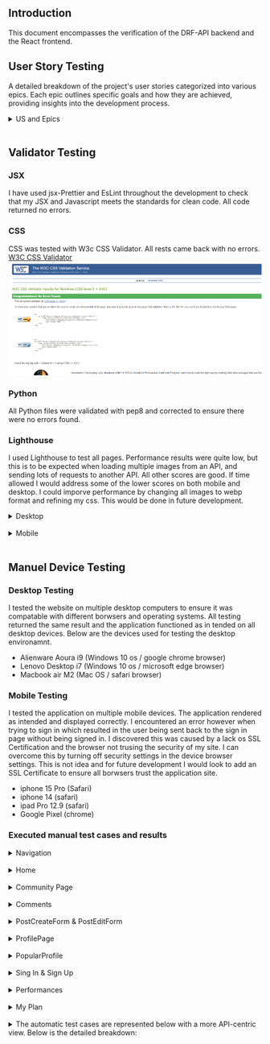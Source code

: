 ## Introduction

This document encompasses the verification of the DRF-API backend and the React frontend.

## User Story Testing

A detailed breakdown of the project's user stories categorized into various epics. Each epic outlines specific goals and how they are achieved, providing insights into the development process.

<details>
<summary>US and Epics</summary> 
<br>

**EPIC - Navigation & Authentication**
| Goals | How are they achieved? | Comment |
| --- | --- |--- |
| As a user I can view a navbar from every page so that I can navigate easily between pages | Implement a persistent navigation bar component in React that is included on all pages | |
| As a user I can navigate through pages quickly so that I can view content seamlessly without page refresh | Use React Router to enable client-side routing, ensuring navigation does not trigger full page reloads | |
| As a user I can create a new account so that I can access all the features for signed up users | Develop a registration form that submits user data to the Django REST API to create new user accounts | |
| As a user I can sign in to the app so that I can access functionality for logged in users | Implement a login form that authenticates users via the Django REST API and stores the authentication token in local storage | |
| As a user I can tell if I am logged in or not so that I can log in if I need to | Display user authentication status in the navigation bar, showing different links based on login state | |
| As a user I can maintain my logged-in status until I choose to log out so that my user experience is not compromised | Use token-based authentication with automatic token refresh to keep users logged in until they explicitly log out | |
| As a logged out user I can see sign in and sign up options so that I can sign in/sign up | Ensure the navigation bar shows links to the sign-in and sign-up pages for unauthenticated users | |
| As a user I can view user's avatars so that I can easily identify users of the application | Display user avatars in the navigation bar, user profiles, and next to user-generated content | |

**EPIC - Adding & Liking Posts**
| Goals | How are they achieved? | Comment |
| --- | --- |--- |
| As a logged in user I can create posts so that I can share my images with the world! | Develop a post creation form in React that submits new posts to the Django REST API | |
| As a user I can view the details of a single post so that I can learn more about it | Implement a post detail page that fetches and displays a single post's data from the API | |
| As a logged in user I can like a post so that I can show my support for the posts that interest me | Add a like button to posts that sends a like request to the API and updates the like count on the UI | |

**EPIC - The Community Page**
| Goals | How are they achieved? | Comment |
| --- | --- |--- |
| As a logged in user I can view all the most recent posts, ordered by most recently created first so that I am up to date with the newest content | Fetch and display posts from the API in descending order of creation date | |
| As a logged in user, I can search for posts with keywords, so that I can find the posts and user profiles I am most interested in | Implement a search bar that filters posts based on keywords entered by the user | |
| As a logged in user I can view the posts I liked so that I can find the posts I enjoy the most | Create a view that fetches and displays posts liked by the authenticated user | |
| As a logged in user I can view content filtered by users I follow so that I can keep up to date with what they are posting about | Implement a feed that displays posts from users followed by the authenticated user |
| As a logged in user I can keep scrolling through the images on the site, that are loaded for me automatically so that I don't have to click on "next page" etc | Implement infinite scroll functionality that fetches more posts as the user scrolls down | |

**EPIC - The Post Page**
| Goals | How are they achieved? | Comment |
| --- | --- |--- |
| As a user I can view the posts page so that I can read the comments about the post | Display the post's comments below the post content on the post detail page | |
| As a post owner I can edit my post title and description so that I can make corrections or update my post after it was created | Add an edit button to the post detail page that opens a form for updating the post's title and description | |
| As a logged in user I can add comments to a post so that I can share my thoughts about the post | Implement a comment form on the post detail page that submits new comments to the API | |
| As a user I can see how long ago a comment was made so that I know how old a comment is | Display timestamps next to each comment showing how long ago they were posted | |
| As a user I can read comments on posts so that I can read what other users think about the posts | List comments below the post content on the post detail page | |
| As an owner of a comment I can delete my comment so that I can control removal of my comment from the application | Add a delete button to each comment that sends a delete request to the API and removes the comment from the UI | |
| As an owner of a comment I can edit my comment so that I can fix or update my existing comment | Add an edit button to each comment that opens a form for updating the comment's content | |
| As a user, I want to add category to my posts so that they are easier to find. | Develop category feature in the API and provide UI elements for adding and displaying category on posts | |

**EPIC - The Profile Page**
| Goals | How are they achieved? | Comment |
| --- | --- |--- |
| As a user I can view other users profiles so that I can see their posts and learn more about them | Implement user profile pages that display user information and their posts | |
| As a user I can see a list of the most followed profiles so that I can see which profiles are popular | Create a section on the site that lists the most followed profiles | |
| As a user I can view statistics about a specific user: number of posts, follows and users followed so that I can learn more about them | Display user statistics (number of posts, follows, and followed users) on profile pages | |
| As a logged in user I can follow and unfollow other users so that I can see and remove posts by specific users in my posts feed | Implement follow and unfollow buttons on user profiles that update the follow status via the API | |
| As a user I can view all the posts by a specific user so that I can catch up on their latest posts, or decide I want to follow them | List all posts by the user on their profile page | |
| As a logged in user I can edit my profile so that I can change my profile picture and bio | Add an edit profile button that opens a form for updating the profile picture and bio | |
| As a logged in user I can update my username and password so that I can change my display name and keep my profile secure | Provide options for changing username and password in the user settings | |

**EPIC - The Performance Page**
| Goals | How are they achieved? | Comment |
| --- | --- |--- |
| As a user I can view other users performances so that I can see their times and event details | Listing performances on the performances page that display performance information. | |
| As a user I can create new performances that will be added to the performance page. | Create performance page to enable users to add their performance. | |
| As a user I want to be able to delete my performance. | I am able to click the delete button on my own performance to remove it. | |
| As a user I am able to search for performances based on the user or the event | Use the search feature to filter the performances by the required creteria. | |

**EPIC - My Plan Page**
| Goals | How are they achieved? | Comment |
| --- | --- |--- |
| As a user I am able to create a goal which will generate a training plan for me | A button allowing users to create a goal and generate a training plan | |
| As a user I want to select the creteria of my plan based on weeks available and hours available. | Goal creation offers options for weeks of plan and hours available. | |
| As a user I want to be able to see my training plan and goal. | I am able to see the training plan and goal after creation on the My Plan page. | |
| As a user I want to be able to change my plan or goal. | Change goal button enabling users to change their plan or goal. | |

</details>
<br>

## Validator Testing

### JSX

I have used jsx-Prettier and EsLint throughout the development to check that my JSX and Javascript meets the standards for clean code. All code returned no errors.

### CSS

CSS was tested with W3c CSS Validator. All rests came back with no errors. [W3C CSS Validator](http://jigsaw.w3.org/css-validator/validator)
![CSS Validation](/src/assets/readme/cssvalidation.png)

### Python

All Python files were validated with pep8 and corrected to ensure there were no errors found.




### Lighthouse

I used Lighthouse to test all pages. Performance results were quite low, but this is to be expected when loading multiple images from an API, and sending lots of requests to another API. All other scores are good. If time allowed I would address some of the lower scores on both mobile and desktop. I could imporve performance by changing all images to webp format and refining my css. This would be done in future development.

<details>
<summary>Desktop</summary>
<br>

| Page         | Performance | Accessibility | Best Practices | SEO |
| ------------ | ----------- | ------------- | -------------- | --- |
| Home         | 98          | 92            | 78             | 100 |
| Community    | 69          | 90            | 78             | 100 |
| Performances | 99          | 90            | 78             | 100 |
| My Plan      | 91          | 95            | 78             | 100 |
| Profile      | 97          | 90            | 78             | 100 |
| Sign In      | 98          | 95            | 96             | 100 |

</details>
<br>

<details>
<summary>Mobile</summary>
<br>

| Page         | Performance | Accessibility | Best Practices | SEO |
| ------------ | ----------- | ------------- | -------------- | --- |
| Home         | 90          | 98            | 96             | 100 |
| Community    | 64          | 90            | 79             | 100 |
| Performances | 85          | 90            | 79             | 100 |
| My Plan      | 73          | 95            | 79             | 100 |
| Profile      | 84          | 95            | 79             | 100 |
| Sign In      | 89          | 95            | 96             | 100 |


</details>

<br>

## Manuel Device Testing

### Desktop Testing
I tested the website on multiple desktop computers to ensure it was compatable with different borwsers and operating systems. All testing returned the same result and the application functioned as in tended on all desktop devices. Below are the devices used for testing the desktop environamnt.

- Alienware Aoura i9 (Windows 10 os / google chrome browser)
- Lenovo Desktop i7 (Windows 10 os / microsoft edge browser)
- Macbook air M2 (Mac OS / safari browser)

### Mobile Testing
I tested the application on multiple mobile devices. The application rendered as intended and displayed correctly. I encountered an error however when trying to sign in which resulted in the user being sent back to the sign in page without being signed in. I discovered this was caused by a lack os SSL Certification and the browser not trusing the security of my site. I can overcome this by turning off security settings in the device browser settings. This is not idea and for future development I would look to add an SSL Certificate to ensure all borwsers trust the application site. 

- iphone 15 Pro (Safari)
- iphone 14 (safari)
- ipad Pro 12.9 (safari)
- Google Pixel (chrome)

### Executed manual test cases and results

<details>

<summary>Navigation</summary>

<br>

| Feature         | Action      | Expected Outcome                                        | Result | Comment |
| --------------  | ----------- | ------------------------------------------------------- | ------ | ------- |
| Navbar Logo     | Hover/Focus | Indicate focus                                          | Pass   |         |
| Navbar Logo     | Click       | Redirect to home                                        | Pass   |         |
| Navbar toggler  | Display     | Visible on small screens only                           | Pass   |         |
| Navbar toggler  | Click       | Opens dropdown with navigation links                    | Pass   |         |
| Community Link  | Display     | Only display when user is signed in                     | Pass   |         |
| Community Link  | Click       | Open community page                                     | Pass   |         |
| Performance Link| Display     | Only display when user is signed in                     | Pass   |         |
| Performance Link| Click       | Open liked posts feed page                              | Pass   |         |
| Navbar Links    | Display     | Links display in header on screens above a certain size | Pass   |         |
| My Plan Link    | Display     | Only displays when the user is signed in                | Pass   |         |
| My Plan Link    | Click       | Opens my Plan page                                      | Pass   |         |
| Profile Link    | Display     | Only display when user is signed in                     | Pass   |         |
| Profile Link    | Click       | Open profile page                                       | Pass   |         |
| Register Link   | Display     | Only display when user is not signed in                 | Pass   |         |
| Register Link   | Click       | Open signup page                                        | Pass   |         |
| sign in Link    | Display     | Only display when user is not signed in                 | Pass   |         |
| sign in Link    | Click       | Open sign in page                                       | Pass   |         |
| sign out Link   | Display     | Only display when user is signed in                     | Pass   |         |
| sign out Link   | Click       | Log the user out                                        | Pass   |         |

</details>

<br>

<details>

<summary>Home</summary>

<br>

| Feature         | Action      | Expected Outcome                                        | Result | Comment |
| --------------  | ----------- | ------------------------------------------------------- | ------ | ------- |
| bg Video        | plays       | Background video plays on page load                     | Pass   |         |
| bg Video        | Muted       | Background video plays muted on page load               | Pass   |         |
| bg Video        | Loops       | Background video loops when complete                    | Pass   |         |

</details>

<br>

<details>

<summary>Community Page</summary>

<br>

| Feature         | Action  | Expected Outcome                                                 | Result | Comment |
| --------------- | ------- | ---------------------------------------------------------------- | ------ | ------- |
| Post            | Display | Post displays title, author, image, content, and date of posting | Pass   |         |
| Post            | Display | Post displays the number of likes and comments                   | Pass   |         |
| Avatar          | Display | Post owner's avatar is present on the post                       | Pass   |         |
| Avatar          | Click   | Clicking an avatar opens the associated profile page             | Pass   |         |
| Edit Button     | Display | Display if logged in as the author of the post                   | Pass   |         |
| Edit Button     | Click   | Open the post editing page                                       | Pass   |         |
| Delete Button   | Display | Display if logged in as the author of the post                   | Pass   |         |
| Delete Button   | Click   | Delete the post                                                  | Pass   |         |
| Like Icon       | Click   | Like/Unlike the post                                             | Pass   |         |
| Like Counter    | Display | Display the correct number of likes received by the post         | Pass   |         |
| Comment Icon    | Click   | Open the post's comment section                                  | Pass   |         |
| Comment Counter | Display | Display the correct number of comments on the post               | Pass   |         |


</details>

<br>

<details>

<summary>Comments</summary>

<br>

| Feature       | Action  | Expected Outcome                                                 | Result | Comment |
| ------------- | ------- | ---------------------------------------------------------------- | ------ | ------- |
| Comment Form  | Display | Display when a user is signed in                                 | Pass   |         |
| Comment Form  | Submit  | Submit the form and add the comment to the post                  | Pass   |         |
| Comments      | Display | Comments appear in descending order in an infinite scroll format | Pass   |         |
| Comments      | Display | Comments display the owner's username and avatar                 | Pass   |         |
| Comments      | Click   | Clicking the avatar opens the associated profile                 | Pass   |         |
| Edit Button   | Display | Display if logged in as the author of the post                   | Pass   |         |
| Edit Button   | Click   | Open the comment form                                            | Pass   |         |
| Delete Button | Display | Display if logged in as the author of the post                   | Pass   |         |
| Delete Button | Click   | Delete the comment                                               | Pass   |         |

</details>

<br>

<details>

<summary>PostCreateForm & PostEditForm</summary>

<br>

| Feature        | Action  | Expected Outcome                                        | Result | Comment |
| -------------- | ------- | ------------------------------------------------------- | ------ | ------- |
| Upload Button  | Display | The upload Button appears                               | Pass   |         |
| Upload Button  | Click   | Opens a file selector window                            | Pass   |         |
| Title Input    | Display | The title input has a label making its purpose clear    | Pass   |         |
| Title Input    | Input   | The user can type in the Title field                    | Pass   |         |
| Content Input  | Display | The content input has a label making its purpose clear  | Pass   |         |
| Content Input  | Input   | The user can type in the content field                  | Pass   |         |
| Category Input | Display | The category input has a label making its purpose clear | Pass   |         |
| Category Input | Click   | The user can select category the menu                   | Pass   |         |
| Cancel Button  | Click   | Close the form without any changes                      | Pass   |         |
| Submit Button  | Click   | Submit the form and create/update the post              | Pass   |         |
| Submit Button  | Click   | Close the form and redirect the user to the post feed   | Pass   |         |

</details>

<br>

<details>

<summary>ProfilePage</summary>

<br>

| Feature                  | Action  | Expected Outcome                                                 | Result | Comment |
| ------------------------ | ------- | ---------------------------------------------------------------- | ------ | ------- |
| Avatar                   | Display | The user's avatar appears on the top of the page                 | Pass   |         |
| Username                 | Display | The user's username appears on the top of the page               | Pass   |         |
| User Stats               | Display | The number of posts, followers, and followed users are displayed | Pass   |         |
| Options Button           | Display | The option button appears if signed-in as the profile owner      | Pass   |         |
| Options Button           | Click   | Clicking opens the profile options menu                          | Pass   |         |
| Options Menu             | Display | Display options for editing the profile, username and password   | Pass   |         |
| "Edit profile" Button    | Click   | Open the profile editing form                                    | Pass   |         |
| "Change username" Button | Click   | Open the username editing form                                   | Pass   |         |
| "Change password" Button | Click   | Open the password editing form                                   | Pass   |         |
| User Posts               | Display | The profile owner's posts are displayed under the profile        | Pass   |         |
| User Posts               | Display | The profile post feed has an infinite scroll layout              | Pass   |         |


</details>

<br>

<details>

<summary>PopularProfile</summary>

<br>

| Feature                | Action  | Expected Outcome                                                                    | Result | Comment |
| ---------------------- | ------- | ----------------------------------------------------------------------------------- | ------ | ------- |
| Popular Profiles       | Display | The "popular profiles" section displays across the site                             | Pass   |         |
| Popular Profiles       | Display | The list updates to reflect the number of followers for each profile                | Pass   |         |
| Popular Profiles       | Display | The list moves to the top and center on smaller screens                             | Pass   |         |
| Popular Profiles       | Display | No "popular profiles" section appears on profile pages on smaller screens           | Pass   |         |
| Username               | Display | User avatars appear for each profile                                                | Pass   |         |
| Username               | Click   | Open the associated profile page                                                    | Pass   |         |
| Avatar                 | Display | User avatars appear on larger screens                                               | Pass   |         |
| Avatar                 | Click   | Open the associated profile page                                                    | Pass   |         |
| Follow/Unfollow Button | Display | A follow/unfollow button appears next to each profile on large screens if signed in | Pass   |         |
| Follow/Unfollow Button | Click   | Clicking the button follows/unfollows the user                                      | Pass   |         |
| Follow/Unfollow Button | Click   | Clicking the button updates the button and its sibling buttons on other components  | Pass   |         |

</details>

<br>

<details>

<summary>Sing In & Sign Up</summary>

<br>

| Feature                | Action  | Expected Outcome                                    | Result | Comment |
| ---------------------- | ------- | --------------------------------------------------- | ------ | ------- |
| Username Input         | Display | A label and placeholder make the purpose clear      | Pass   |         |
| Username Input         | Input   | The user can input a username                       | Pass   |         |
| Password Input         | Display | A label and placeholder make the purpose clear      | Pass   |         |
| Password Input         | Input   | The user can input a username                       | Pass   |         |
| Confirm Password Input | Display | A label and placeholder make the purpose clear      | Pass   |         |
| Confirm Password Input | Input   | The user can input a password                       | Pass   |         |
| Sign Up Button         | Click   | Validate the form before submission                 | Pass   |         |
| Sign Up Button         | Click   | Notify the user about any invalid data              | Pass   |         |
| Sign Up Button         | Click   | Submit the form and create the new user and profile | Pass   |         |
| Sign In Button         | Click   | Validate the form before submission                 | Pass   |         |
| Sign In Button         | Click   | Notify the user about any invalid data              | Pass   |         |
| Sign In Button         | Click   | Submit the form and create the new user and profile | Pass   |         |
</details>

<br>

<details>

<summary>Performances</summary>

<br>

| Feature       | Action  | Expected Outcome                                                 | Result | Comment |
| ------------- | ------- | ---------------------------------------------------------------- | ------ | ------- |
| Performances  | Display | Display when a user is signed in                                 | Pass   |         |
| Performances  | Submit  | Submit a performance and add to performance list                 | Pass   |         |
| Search        | Display | Search bar appears at the top of the page                        | Pass   |         |
| Search        | input   | Users can search for event or user                               | Pass   |         |
| Edit Button   | Display | Display if logged in as the author of the performance            | Pass   |         |
| Edit Button   | Click   | Open the dropdown to expose the delete button                    | Pass   |         |
| Delete Button | Click   | Delete the performance                                           | Pass   |         |

</details>

<br>

<details>

<summary>My Plan</summary>

<br>

| Feature         | Action    | Expected Outcome                                                 | Result | Comment |
| -------------   | -------   | ---------------------------------------------------------------- | ------ | ------- |
| Goals btn       | Display   | Create goal button is present if user has no goal                | Pass   |         |
| Goals btn       | Submit    | Clicking the create goals btn navigates to create goal page      | Pass   |         |
| Goal Form       | Display   | Create gaol form renders correctly when button clicked           | Pass   |         |
| Goal Form       | input     | Users can input their goal data in fields provided               | Pass   |         |
| Goal Form       | Error     | Error handling of goal date needing to be greater than 3 weeks   | Pass   |         |
| Change Goal btn | Display   | Change goal btn is present if user already has a goal            | Pass   |         |
| Change Goal btn | Click     | Warning message displayed when btn clicked before goal create    | Pass   |         |
| Goal            | Display   | Goal displays when user has created a goal                       | Pass   |         |
| Training Plan   | Display   | Training plan displays if user has created a goal                | Pass   |         |
| Training Plan   | Display   | Training plan is specific to the users goal                      | Pass   |         |


</details>

<br>

<details>
<summary>The automatic test cases are represented below with a more API-centric view. Below is the detailed breakdown:</summary>
<br>

### DRF API
| Feature | Action | Expected Outcome | Pass/Fail | Comment |
| --- | --- | --- | --- | --- |
| Refresh token | POST | Refreshes the auth token to keep the user signed in | Pass | |
| Sign-out view | POST | Destroys the token and signs the user out | Pass | |

### Profiles
| Feature | Action | Expected Outcome | Pass/Fail | Comment |
| --- | --- | --- | --- |--- |
| Profile List | GET | Show a list of all profiles as JSON objects | Pass | |
| Profile List | POST | Create a new profile if valid | Pass | |
| Profile List | POST | Automatically make a profile when creating a user | Pass | |
| Profile Detail | GET | Return a specific profile if given a valid id | Pass | |
| Profile Detail | POST | Create a new profile if valid | Pass | |
| Profile Detail | PUT | Update the profile if valid | Pass | |
| Profile Detail | DELETE | Destroy the profile and its owner instance if valid | Pass | |
| Related instances | DELETE | Destroying a profile destroys all content related to its owner | Pass | |
| Serializer | Annotation | Annotate the number of posts, followers, and followed users of a profile | Pass | |

### Community
| Feature | Action | Expected Outcome | Pass/Fail | Comment |
| --- | --- | --- | --- |--- |
| Post List | GET | Show a list of all posts as JSON objects | Pass | |
| Post List | POST | Create a new post if valid | Pass | |
| Post Detail | GET | Return a specific post if given a valid id | Pass | |
| Post Detail | PUT | Update the post if valid | Pass | |
| Post Detail | DELETE | Destroy the post instance if valid | Pass | |

### Comments
| Feature | Action | Expected Outcome | Pass/Fail | Comment |
| --- | --- | --- | --- |--- |
| Comment List | GET | Show a list of all comments as JSON objects | Pass | |
| Comment List | POST | Create a new comment if valid | Pass | |
| Comment Detail | GET | Return a specific comment if given a valid id | Pass | |
| Comment Detail | PUT | Update the comment if valid | Pass | |
| Comment Detail | DELETE | Destroy the comment if valid | Pass | |

### Performance
| Feature | Action | Expected Outcome | Pass/Fail | Comment |
| --- | --- | --- | --- |--- |
| Performance List | GET | Show a list of all posts as JSON objects | Pass | |
| Performance List | POST | Create a new performance if valid | Pass | |
| Performance Detail | DELETE | Destroy the performance instance if valid | Pass | |

### Followers
| Feature | Action | Expected Outcome | Pass/Fail | Comment |
| --- | --- | --- | --- |--- |
| Follower List | GET | Show a list of all followers as JSON objects | Pass | |
| Follower List | POST | Create a new follower if valid | Pass | |
| Follower Detail | GET | Return a specific follower if given a valid id | Pass | |
| Follower Detail | PUT | Update the follower if valid | Pass | |
| Follower Detail | DELETE | Destroy the follower if valid | Pass | |
| Unique Together | No duplicates | The model prevents creating duplicate follow instances with the same owner and target user |Pass | |

### Likes
| Feature | Action | Expected Outcome | Pass/Fail | Comment |
| --- | --- | --- | --- |--- |
| Like List | GET | Show a list of all likes as JSON objects | Pass | |
| Like List | POST | Create a new like if valid | Pass | |
| Like Detail | GET | Return a specific like if given a valid id | Pass | |
| Like Detail | PUT | Update the like if valid | Pass | |
| Like Detail | DELETE | Destroy the like if valid | Pass | |
| Unique Together | No duplicates | The model prevents creating duplicate like instances with the same owner and target post | Pass | |
| Like List | View | User1 can see the list of users they have Liked/unliked | Pass |

### My Plan
| Feature | Action | Expected Outcome | Pass/Fail | Comment |
| --- | --- | --- | --- |--- |
| Goal | GET | Show the goal of the logged in user | Pass | |
| Goal create | POST | Create a new goal if valid | Pass | |
| Goal edit | PUT | Update the goal if the user is valid | Pass | |
| Training Plan  | GET | Show the training plan specific to users goal | Pass | |
| Training Change  | GET | Change the training plan if the user changes their goal | Pass | |


### Custom Automated Testing

In addition to the manuel testing, I created some automated tests to test my custom code. These tests check the modals, views and serializers used on the backend.
The tests were carried out on the goals component, performance component, posts component and training plan component. 
23 automated tests were carried out, all which were set to fail initially and then corrected to pass. All 23 tests carried out passed.

#### Preparation and setup

**setUp Method**:

- This method is called before each individual test method to set up the necessary state.
- It creates a user with the username 'adam' and the password 'pass'.
- Logs in the created user.
- Creates a post associated with the logged-in user.
- Prepares the initial test environment.

**tearDown Method**:

- This method is called after each test method to clean up the test environment.
- Logs out the user.
- Deletes all User and Post instances to ensure a clean state for the next test.

![Automated testing on api](/src/assets/readme/automatedtest.png)

#### Executed automatic test cases and results

<details>
<summary>Goals</summary>

| Test | Description  | Expected Outcome  | Result | Comment |
|------|------------- | ------            | ------- |--------|
| Can list goal authenticated | test_can_list_goals_authenticated(self): | The test was successfull with a status code of 200 OK.    | PASS   |         |
| Cannot create goal unauthenticated | test_cannot_create_goals_unauthenticated(self): | The test was successfull with a status code of 403 FORBIDDEN.    | PASS   |         |
| Can create goal if authenticated | test_user_can_create_goals_when_authenticated(self): | The test was successfull with a new goal created.    | PASS   |         |

</detail>

<br>

<details>

<summary>Performances</summary>

| Test | Description  | Expected Outcome  | Result | Comment |
|------|------------- | ------            | ------- |--------|
| Can list events unauthenticated | test_can_list_events_unauthenticated(self): | The test was successfull with a status code of 200 OK.    | PASS   |         |
| Can list events authenticated | test_can_list_events_authenticated(self): | The test was successfull with a status code of 200 OK.    | PASS   |         |
| Specific user can create event | test_specific_user_can_create_Events(self): | The test was successfull with a new event created.    | PASS   |         |
| Can list performances unauthenticated | test_can_list_userperformances_unauthenticated(self): | The test was successfull with a 200 OK.    | PASS   |         |
| Can list performances authenticated | test_can_list_userperformances_authenticated(self): | The test was successfull with a 200 OK.    | PASS   |         |
| Can create performance authenticated | test_user_can_create_performance(self): | The test was successfull new performance created    | PASS   |         |
| Cannot create performance if not authenticated | test_non_auth_cannot_create_peformance(self): | The test was successfull with a 403 FORBIDDEN.    | PASS   |         |
| Cannot create performance in future | test_user_cannot_create_performance_in_future(self): | The test was successfull with a 400 BAD_REQUEST.    | PASS   |         |

</detail>

<br>

<details>

<summary>Posts</summary>

| Test | Description  | Expected Outcome  | Result | Comment |
|------|------------- | ------            | ------- |--------|
| Can list posts authenticated | test_can_list_posts(self): | The test was successfull with a status code of 200 OK.    | PASS   |         |
| Logged in user can create posts | test_logged_in_user_can_create_post(self): | The test was successfull with a status code of 201 CREATED.    | PASS   |         |
| Loggedout user cannot create posts | test_loggedout_user_cannot_create_post(self): | The test was successfull with 403 FORBIDDEN    | PASS   |         |
| Can retrieve post with valid ID | test_can_retrieve_post_using_valid_id(self): | The test was successfull with a 200 OK.    | PASS   |         |
| Cannot retrieve post with invalid ID | test_cannot_retrieve_post_using_invalid_id(self): | The test was successfull with a 404 NOT FOUND.    | PASS   |         |
| User can update own post | test_user_can_update_own_post(self): | The test was successfull with a 200 OK   | PASS   |         |
| User cannot update another users posts | test_user_cant_update_another_users_post(self): | The test was successfull with a 403 FORBIDDEN.    | PASS   |         |

</detail>

<br>

<details>

<summary>Training Plans</summary>

| Test | Description  | Expected Outcome  | Result | Comment |
|------|------------- | ------            | ------- |--------|
| Can list training plans unauthenticated | test_can_list_trainingplans_unauthenticated(self): | The test was successfull with a status code of 200 OK.    | PASS   |         |
| Can list training plans authenticated | test_can_list_trainingplans_authenticated(self): | The test was successfull with a status code of 200 OK.    | PASS   |         |

</detail>

</br>

<details>
<summary>Issues</summary>

### Known and unresolved issues

- Mobile devices are unable to access the site content due to the requirement of an SSL Certification. Upon attepmting to sign in, the user is redirected to the signin page without signing in. 
- Once desktop device tested was unable to create a performance due the the field AM / PM being present in the time input field. This was only noted on one desktop device running google chrome. This error has not been able to be reproduced on any other device.
- When viewing a another user profile, when the follow and unfollow button is clicked, the counter does not always update without the manual page refresh.
- Users are not able to add seconds munually to their performances. Seconds get automatically added as 00 after the performance is created.


### NPM Audit
- **Disclaimer on npm Audit Issues**:
As students, we're not expected to fix the following npm audit errors identified in this project. The listed issues may involve breaking changes, which are beyond the scope of our current work. Here are the identified vulnerabilities:

There are a total of 137 vulnerabilities (1 low, 80 moderate, 48 high, 8 critical).


</details>


